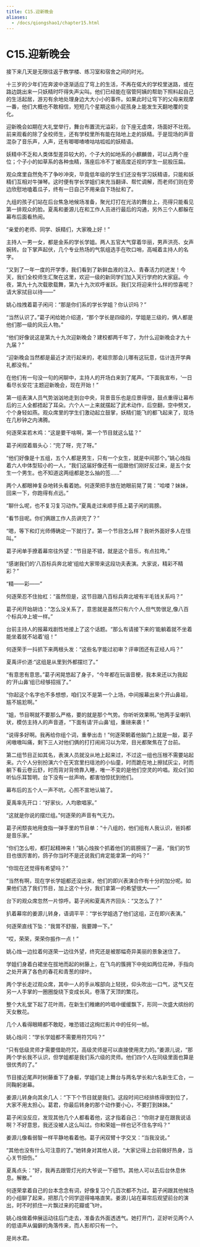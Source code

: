 ```yaml
---
title: C15.迎新晚会
aliases:
  - /docs/qiongshao1/chapter15.html
---
```


# C15.迎新晚会

接下来几天是无限往返于教学楼、练习室和宿舍之间的时光。

十三岁的少年们在奔波中逐渐适应了穹上的生活，不再在偌大的学校里迷路，或在路边跳出来一只妖精时吓得失声尖叫。他们已经能在宿管阿姨的帮助下照料起自己的生活起居，游刃有余地处理身边大大小小的事件。如果此时让穹下的父母来观摩一番，他们大概也不敢相信，短短几个星期这些小屁孩身上能发生天翻地覆的变化。

迎新晚会如期在大礼堂举行，舞台布置流光溢彩，台下座无虚席，场面好不壮观。前来观看的除了全校师生，还有学校里所有能在陆地上走的妖精。于是现场的声音混杂了音乐声，人声，还有唧唧喳喳咕咕呱呱的妖精语。

妖精中不乏和人类体型差异较大的，个子大的如地系的小麒麟兽，可以占两个座位；个子小的如草系的各种虫精，落座后冷不丁被高度近视的学生一屁股压扁。

观众席里自然免不了争吵冲突，毕竟低年级的学生们还没有学习妖精语，只能和妖精们互相对牛弹琴。这时便有学长学姐们来充当翻译、帮忙调解，而老师们则在旁边欣慰地嗑着瓜子，终有一日自己不用亲自下场扯和了。

九组的孩子们站在后台焦急地候场准备，聚光灯打在光洁的舞台上，亮得只能看见第一排观众的脸。夏禹和姜源儿在和工作人员进行最后的沟通，另外三个人都躲在幕布后面看热闹。

“亲爱的老师、同学、妖精们，大家晚上好！”

主持人一男一女，都是金系的学长学姐。两人五官大气穿着华丽，男声洪亮、女声婉转。台下掌声起伏，几个专业热场的气氛组选手在吹口哨，高喊着主持人的名字。

“又到了一年一度的开学季，我们看到了新鲜血液的注入、青春活力的迸发！今天，我们全校师生汇聚在这里，欢迎一级的新同学们加入天行学府的大家庭。今夜，第九十九次载歌载舞，第九十九次欢呼雀跃。我们又将迎来什么样的惊喜呢？请大家拭目以待——”

姚心烛拽着葛子闲问：“那是你们系的学长学姐？你认识吗？”

“当然认识了。”葛子闲给她介绍道，“那个学长是四级的，学姐是三级的，俩人都是他们那一级的风云人物。”

“他们好像说这是第九十九次迎新晚会？建校都两千年了，为什么迎新晚会才九十九届？”

“迎新晚会当然都是最近才流行起来的，老祖宗那会儿哪有这玩意，估计连开学典礼都没有。”

在他们有一句没一句的闲聊中，主持人的开场白来到了尾声。“下面我宣布，‘一日看尽长安花’主题迎新晚会，现在开始！”

第一组表演人员气势汹汹地走到台中央，背景音乐也是应景得很，鼓点重得让幕布后的三人全都捂起了耳朵。六个人一上来就摆起了武术动作，后空翻，空中劈叉，个个身轻如燕。观众席里的学生们激动起立鼓掌，妖精们能飞的都飞起来了，现场在几秒钟之内沸腾。

何逐荣呆若木鸡：“这是要干啥啊，第一个节目就这么猛？”

葛子闲捏着眉头心：“完了呀，完了呀。”

“他们好像是十五组，五个人都是男生，只有一个女生，就是中间那个。”姚心烛指着六人中体型较小的一人，“我们这届好像还有一组跟他们刚好反过来，是五个女生一个男生。也不知道这两组都是怎么抽的签......”

两个人都眼神复杂地转头看着她。何逐荣把手放在她眼前晃了晃：“哈喽？妹妹，回来一下，你跑得有点远。”

“聊什么呢，也不复习复习动作。”夏禹走过来顺手搭上葛子闲的肩膀。

“看节目呢。你们俩跟工作人员讲完了？”

“嗯，等下和灯光师傅确定一下就行了。第一个节目怎么样？我听外面好多人在怪叫。”

葛子闲单手撩着幕帘往外望：“节目是不错，就是这个音乐，有点拉垮。”

“感谢我们的‘八百标兵奔北坡’组给大家带来这段功夫表演。大家说，精彩不精彩？”

“精——彩——”

何逐荣忍不住抬杠：“虽然但是，这节目跟八百标兵奔北坡有半毛钱关系吗？”

葛子闲开始胡诌：“怎么没关系了，意思就是虽然只有六个人,但气势很足,像八百个标兵冲上坡一样。”

台前主持人的报幕戏剧性地接上了这个话题。“那么有请接下来的‘能躺着就不坐着能坐着就不站着’组！”

何逐荣手一抖抓下来两根头发：“这些名字能过初审？评审团还有正经人吗？”

夏禹评价道:“这组是从里到外都摆烂了。”

“有意思有意思。”葛子闲晃悠起了身子，“今年都在玩谐音梗，我本来还以为我起的‘开山鼻’组已经够招摇了。”

“你起这个名字也不多想想，咱们又不是第一个上场，中间报幕出来个开山鼻祖，尴不尴尬啊。”

“姐，节目啊就不要那么严格，要的就是那个气势。你听听效果啊。”他两手呈喇叭状，模仿主持人的声音道，“下面有请‘开山鼻’组，重磅来袭！”

“说得多好啊。我再给你组个词，重拳出击！”何逐荣朝着他脑门上就是一敲，葛子闲嗷嗷叫痛，剩下三人对他们俩的打打闹闹习以为常，目光都聚焦在了台前。

第二组节目正如其名，表演人员就没从地上起来过，不过这一组也压根不需要站起来。六个人分别扮演六个在天宫里扫瑶池的小仙童，时而跪在地上擦拭灰尘，时而躺下看云卷云舒，时而背对背倚靠入睡，唯一不变的是他们空灵的吟唱。观众们如听仙乐耳暂明，台下没有一丝声响，都害怕惊扰到他们。

幕布后的五个人一声不吭，心照不宣地认输了。

夏禹率先开口：“好家伙，人均歌唱家。”

“这就是你说的摆烂组。”何逐荣的声音有气无力。

葛子闲颓丧地用食指一弹手里的节目单：“十八组的，他们组有人我认识，爸妈都是音乐家。”

“你们怎么啦，都打起精神来！”姚心烛挨个抓着他们的肩膀摇了一遍，“我们的节目也很厉害的，鸽子你当时不是还说我们肯定能拿第一的吗？”

“你现在还觉得有希望吗？”

“当然有啊，现在学长学姐都还没出来，他们的即兴表演合作有十分的加分呢。如果他们选了我们节目，加上这个十分，我们拿第一的希望很大——”

台下的观众席忽然一片惊呼。葛子闲和夏禹齐齐回头：“又怎么了？”

扒着幕帘的姜源儿转身，语调平平：“学长学姐选了他们这组，正在即兴表演。”

何逐荣直线下坠：“我胃不舒服，我要蹲一下。”

“哎，荣荣，荣荣你振作一点！”

姚心烛一边拉着何逐荣一边往外望，终究还是被那幅奇异美丽的景象迷住了。

学姐们身着白裙坐在拔地而起的树藤上，在飞鸟的簇拥下中宛如两位花神，手指向之处开满了各色的春花和青葱的绿叶。

两个学长走过观众席，其中一人的手从喉部向上轻抚，仰头吹出一口气，这气又在另一人手掌的一圈圈旋绕下变成长风，卷落了天顶的繁花。

整个大礼堂下起了花叶雨，在新生们稚嫩的吟唱中缓缓飘下，形同一次盛大缤纷的天女散花。

几个人看得眼睛都不敢眨，唯恐错过这绚烂影片中的任何一帧。

姚心烛问：“学长学姐都不需要用符咒吗？”

“只有低级灵师才需要借助符咒，高级灵师是可以直接使用灵力的。”姜源儿说，“那两个学长我不认识，但学姐都是我们系六级的灵师。他们四个人在同级里面也算是很优秀的了。”

节目接近尾声时树藤垂下了身躯，学姐们走上舞台与两名学长和六名新生汇合，一同鞠躬谢幕。

姜源儿转身向其余几人：“下下个节目就是我们。这段时间已经排练得很到位了，大家不用太担心。葛君，你最后转身的那个动作要小心，不要打到妹妹。”

葛子闲没反应，发现其他几个人都看着他，这才指着自己：“你刚才是在跟我说话啊？不好意思，我还没被人这么叫过。你和荣姐一样也记不住名字吗？”

姜源儿像看弱智一样平静地看着他。葛子闲双臂十字交叉：“当我没说。”

“其他也没有什么可注意的了。”她转身对其他人说，“大家记得上台前做好热身，当心关节扭伤。”

夏禹点头：“好，我再去跟管灯光的大爷说一下细节。其他人可以去后台休息休息。解散。”

何逐荣拿着自己的台本念念有词，好像复习个几百次都不为过。葛子闲跟其他候场的小组聊了起来，把那几个同学逗得咯咯直笑。姜源儿站在幕帘后观望前台的演出，时不时抓住一片飘过来的花瓣或飞叶。

姚心烛做着伸展运动往后门走去，准备去外面透透气。她打开门，正好听见两个人的低语声从偏僻的角落传来，而人影却只有一个。

是尚水君。